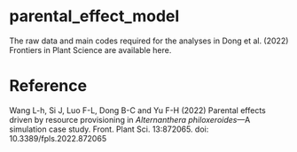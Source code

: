 # parental_effect_model
The raw data and main codes required for the analyses in Dong et al. (2022) Frontiers in Plant Science are available here.

# Reference
Wang L-h, Si J, Luo F-L, Dong B-C and Yu F-H (2022) Parental effects driven by resource provisioning in <i>Alternanthera
philoxeroides</i>—A simulation case study. Front. Plant Sci. 13:872065. doi: 10.3389/fpls.2022.872065
